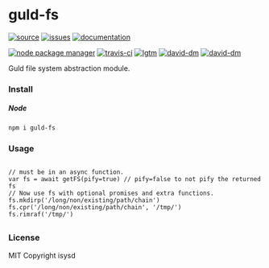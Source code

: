# guld-fs

[![source](https://img.shields.io/badge/source-bitbucket-blue.svg)](https://bitbucket.org/guld/tech-js-node_modules-guld-fs) [![issues](https://img.shields.io/badge/issues-bitbucket-yellow.svg)](https://bitbucket.org/guld/tech-js-node_modules-guld-fs/issues) [![documentation](https://img.shields.io/badge/docs-guld.tech-green.svg)](https://guld.tech/lib/guld-fs.html)

[![node package manager](https://img.shields.io/npm/v/guld-fs.svg)](https://www.npmjs.com/package/guld-fs) [![travis-ci](https://travis-ci.org/guldcoin/tech-js-node_modules-guld-fs.svg)](https://travis-ci.org/guldcoin/tech-js-node_modules-guld-fs?branch=guld) [![lgtm](https://img.shields.io/lgtm/grade/javascript/b/guld/tech-js-node_modules-guld-fs.svg?logo=lgtm&logoWidth=18)](https://lgtm.com/projects/b/guld/tech-js-node_modules-guld-fs/context:javascript) [![david-dm](https://david-dm.org/guldcoin/tech-js-node_modules-guld-fs/status.svg)](https://david-dm.org/guldcoin/tech-js-node_modules-guld-fs) [![david-dm](https://david-dm.org/guldcoin/tech-js-node_modules-guld-fs/dev-status.svg)](https://david-dm.org/guldcoin/tech-js-node_modules-guld-fs?type=dev)

Guld file system abstraction module.

### Install

##### Node

```sh
npm i guld-fs
```

### Usage

```

// must be in an async function.
var fs = await getFS(pify=true) // pify=false to not pify the returned fs
// Now use fs with optional promises and extra functions.
fs.mkdirp('/long/non/existing/path/chain')
fs.cpr('/long/non/existing/path/chain', '/tmp/')
fs.rimraf('/tmp/')
```

##
### License

MIT Copyright isysd

